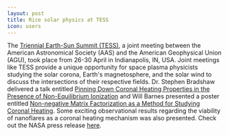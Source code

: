 ```yaml
---
layout: post
title: Rice solar physics at TESS
icon: users
---
```


The [Triennial Earth-Sun Summit (TESS)](https://aas.org/meetings/tess2015), a joint meeting between the American Astronomical Society (AAS) and the American Geophysical Union (AGU), took place from 26-30 April in Indianapolis, IN, USA. Joint meetings like TESS provide a unique opportunity for space plasma physicists studying the solar corona, Earth's magnetosphere, and the solar wind to discuss the intersections of their respective fields. Dr. Stephen Bradshaw delivered a talk entitled [Pinning Down Coronal Heating Properties in the Presence of Non-Equilibrium Ionization](http://adsabs.harvard.edu/abs/2015TESS....120405B) and Will Barnes presented a poster entitled [Non-negative Matrix Factorization as a Method for Studying Coronal Heating](http://adsabs.harvard.edu/abs/2015TESS....120306B).  Some exciting observational results regarding the viability of nanoflares as a coronal heating mechanism was also presented. Check out the NASA press release [here](https://www.nasa.gov/feature/goddard/sounding-rockets/strong-evidence-for-coronal-heating-theory-presented-at-2015-tess-meeting).
